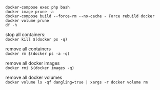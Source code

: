```
docker-compose exec php bash
docker image prune -a
docker-compose build --force-rm --no-cache - Force rebuild docker
docker volume prune
df -h
```

stop all containers:  
```docker kill $(docker ps -q)```

remove all containers  
```docker rm $(docker ps -a -q)```

remove all docker images  
```docker rmi $(docker images -q)```

remove all docker volumes  
```docker volume ls -qf dangling=true | xargs -r docker volume rm```
